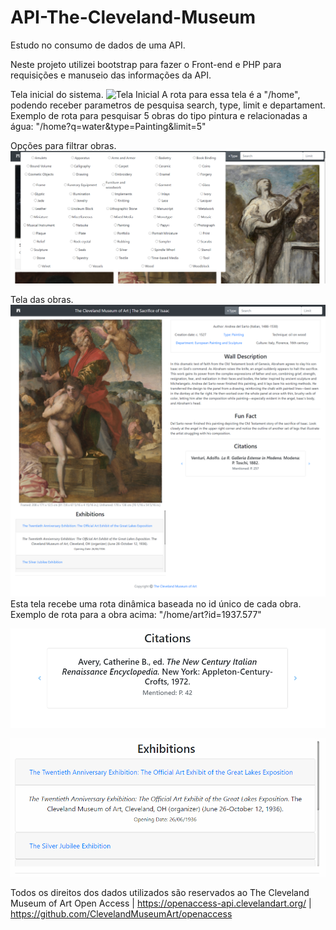 # API-The-Cleveland-Museum
Estudo no consumo de dados de uma API.

Neste projeto utilizei bootstrap para fazer o Front-end e PHP para requisições e manuseio das informações da API.

Tela inicial do sistema.
![Tela Inicial](/readme-data/telaInicial.png)
A rota para essa tela é a "/home", podendo receber parametros de pesquisa search, type, limit e departament.<br>
Exemplo de rota para pesquisar 5 obras do tipo pintura e relacionadas a água: "/home?q=water&type=Painting&limit=5" 

Opções para filtrar obras.
![Filtro de obras](/readme-data/filtro.png)

Tela das obras.
![Tela Obra](/readme-data/telaArte.png)
Esta tela recebe uma rota dinâmica baseada no id único de cada obra.<br>
Exemplo de rota para a obra acima: "/home/art?id=1937.577"

![Citações](/readme-data/citations.gif)

![Exibições](/readme-data/exhibitions.gif)

Todos os direitos dos dados utilizados são reservados ao The Cleveland Museum of Art Open Access | https://openaccess-api.clevelandart.org/ | https://github.com/ClevelandMuseumArt/openaccess
